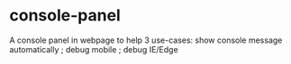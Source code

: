 # console-panel
A console panel in webpage to help 3 use-cases: show console message automatically ; debug mobile ; debug IE/Edge
